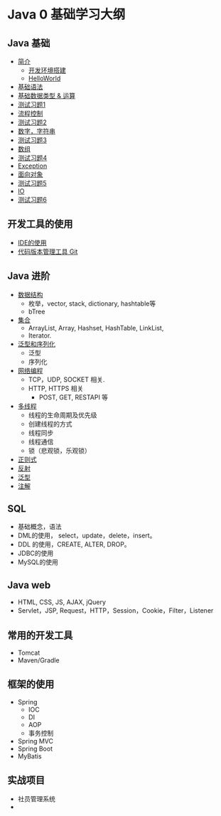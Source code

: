 # Java 0 基础学习大纲

## Java 基础
- [简介](1.md)
  - [开发环境搭建](2.md)
  - [HelloWorld](helloworld.md)
- [基础语法](3.md)
- [基础数据类型 & 运算](4.md)
- [测试习题1](test1.md)
- [流程控制](6.md)
- [测试习题2](test2.md)
- [数字，字符串](7.md)
- [测试习题3](test3.md)
- [数组](8.md)
- [测试习题4](test4.md)
- [Exception](9.md)
- [面向对象](10.md)
- [测试习题5](test5.md)
- [IO](io.md)
- [测试习题6](./io-test.md)

## 开发工具的使用
- [IDE的使用](./test-idea.md)
- [代码版本管理工具 Git](git.md)
  

## Java 进阶
- [数据结构]()
  - 枚举，vector, stack, dictionary, hashtable等
  - bTree 
- [集合]()
  - ArrayList, Array, Hashset, HashTable, LinkList,
  - Iterator.
- [泛型和序列化]()
  - 泛型
  - 序列化
- [网络编程]()
  - TCP，UDP, SOCKET 相关.
  - HTTP, HTTPS 相关
    - POST, GET, RESTAPI 等
- [多线程]()
  - 线程的生命周期及优先级
  - 创建线程的方式
  - 线程同步
  - 线程通信
  - 锁（悲观锁，乐观锁）
- [正则式]()
- [反射]()
- [泛型]()
- [注解]()

## SQL
- 基础概念，语法
- DML的使用， select，update，delete，insert。
- DDL 的使用，CREATE, ALTER, DROP。
- JDBC的使用
- MySQL的使用
  
## Java web
- HTML, CSS, JS, AJAX, jQuery
- Servlet，JSP, Request，HTTP，Session，Cookie，Filter，Listener

## 常用的开发工具
- Tomcat
- Maven/Gradle

## 框架的使用
- Spring
  - IOC
  - DI
  - AOP
  - 事务控制
- Spring MVC
- Spring Boot
- MyBatis

## 实战项目
- 社员管理系统
- 